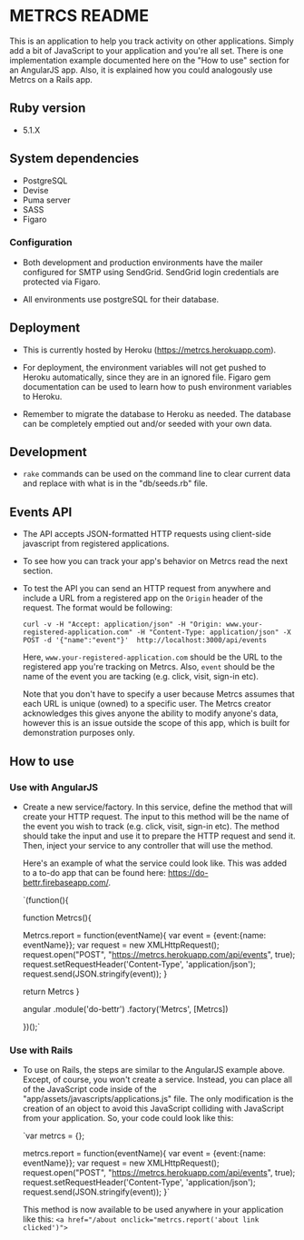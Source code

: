 # METRCS README
This is an application to help you track activity on other applications.
Simply add a bit of JavaScript to your application and you're all set.
There is one implementation example documented here on the "How to use"
section for an AngularJS app. Also, it is explained how you could analogously
use Metrcs on a Rails app.

## Ruby version
* 5.1.X

## System dependencies
* PostgreSQL
* Devise
* Puma server
* SASS
* Figaro

### Configuration
* Both development and production environments have the mailer configured for
  SMTP using SendGrid. SendGrid login credentials are protected via Figaro.

* All environments use postgreSQL for their database.

## Deployment
* This is currently hosted by Heroku (https://metrcs.herokuapp.com).

* For deployment, the environment variables will not get pushed to Heroku
  automatically, since they are in an ignored file. Figaro gem documentation
  can be used to learn how to push environment variables to Heroku.

* Remember to migrate the database to Heroku as needed. The database can be
  completely emptied out and/or seeded with your own data.

## Development
* `rake` commands can be used on the command line to clear current data
and replace with what is in the "db/seeds.rb" file.

## Events API
* The API accepts JSON-formatted HTTP requests using client-side javascript from
  registered applications.

* To see how you can track your app's behavior on Metrcs read the next section.

* To test the API you can send an HTTP request from anywhere and include a URL
  from a registered app on the `Origin` header of the request. The format
  would be following:

  `curl -v -H "Accept: application/json" -H "Origin: www.your-registered-application.com" -H "Content-Type: application/json" -X POST -d '{"name":"event"}'  http://localhost:3000/api/events`

  Here, `www.your-registered-application.com` should be the URL to the
  registered app you're tracking on Metrcs. Also, `event` should be the name
  of the event you are tacking (e.g. click, visit, sign-in etc).

  Note that you don't have to specify a user because Metrcs assumes that each
  URL is unique (owned) to a specific user. The Metrcs creator acknowledges this
  gives anyone the ability to modify anyone's data, however this is an issue outside the scope of this app, which is built for demonstration purposes only.

## How to use

### Use with AngularJS
* Create a new service/factory. In this service, define the method that will
  create your HTTP request. The input to this method will be the name of the
  event you wish to track (e.g. click, visit, sign-in etc). The method should
  take the input and use it to prepare the HTTP request and send it. Then,
  inject your service to any controller that will use the method.

  Here's an example of what the service could look like. This was added to a
  to-do app that can be found here: https://do-bettr.firebaseapp.com/.

  `(function(){

  function Metrcs(){

    Metrcs.report = function(eventName){
      var event = {event:{name: eventName}};
      var request = new XMLHttpRequest();
      request.open("POST", "https://metrcs.herokuapp.com/api/events", true);
      request.setRequestHeader('Content-Type', 'application/json');
      request.send(JSON.stringify(event));
    }

    return Metrcs
  }

  angular
    .module('do-bettr')
    .factory('Metrcs', [Metrcs])

  })();`

### Use with Rails
* To use on Rails, the steps are similar to the AngularJS example above.
  Except, of course, you won't create a service. Instead, you can place all of
  the JavaScript code inside of the "app/assets/javascripts/applications.js"
  file. The only modification is the creation of an object to avoid this
  JavaScript colliding with JavaScript from your application. So, your code
  could look like this:

  `var metrcs = {};

  metrcs.report = function(eventName){
    var event = {event:{name: eventName}};
    var request = new XMLHttpRequest();
    request.open("POST", "https://metrcs.herokuapp.com/api/events", true);
    request.setRequestHeader('Content-Type', 'application/json');
    request.send(JSON.stringify(event));
  }`

  This method is now available to be used anywhere in your application like
  this:
  `<a href="/about onclick="metrcs.report('about link clicked')">`
